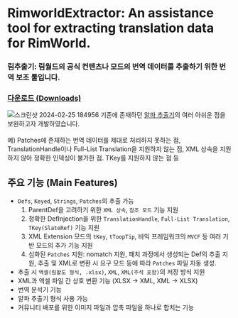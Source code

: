 # RimworldExtractor: An assistance tool for extracting translation data for RimWorld.
### 림추출기: 림월드의 공식 컨텐츠나 모드의 번역 데이터를 추출하기 위한 번역 보조 툴입니다.

### [다운로드 (Downloads)](https://github.com/csh1668/RimworldExtractor/releases)

![스크린샷 2024-02-25 184956](https://github.com/csh1668/RimworldExtractor/assets/18442452/75e36e73-3cc7-425d-9755-36c399f6ee34)
기존에 존재하던 [알파 추출기](https://github.com/Han-ju/AlphaExtractor)의 여러 아쉬운 점을 보완하고자 개발하였습니다. \
\
예) Patches에 존재하는 번역 데이터를 제대로 처리하지 못하는 점, TranslationHandle이나 Full-List Translation을 지원하지 않는 점, XML 상속을 지원하지 않아 정확한 인덱싱이 불가한 점. TKey를 지원하지 않는 점 등

## 주요 기능 (Main Features)

- `Defs`, `Keyed`, `Strings`, `Patches`의 추출 가능
  1. ParentDef을 고려하기 위한 `XML 상속`, `참조 모드` 기능 지원
  2. 정확한 DefInjection을 위한 `TranslationHandle`, `Full-List Translation`, `TKey(SlateRef)` 기능 지원
  3. XML Extension 모드의 `tKey`, `tToopTip`, 바익 프레임워크의 `MVCF` 등 여러 기반 모드의 추가 기능 지원
  4. 심화된 `Patches` 지원: nomatch 지원, 패치 과정에서 생성되는 Def의 추출 지원, 추출 및 XML로 변환 시 요구 모드 등에 따라 `Patches` 파일 자동 생성.
- 추출 시 `엑셀(림왈도 형식, .xlsx)`, `XML`, `XML(주석 포함)`의 저장 방식 지원
- XML과 엑셀 파일 간 상호 변환 기능 (XLSX -> XML, XML -> XLSX)
- 번역 분석기 기능
- 알파 추출기 형식 사용 가능
- 커뮤니티 배포를 위한 이미지 파일과 압축 파일을 하나로 합치는 기능